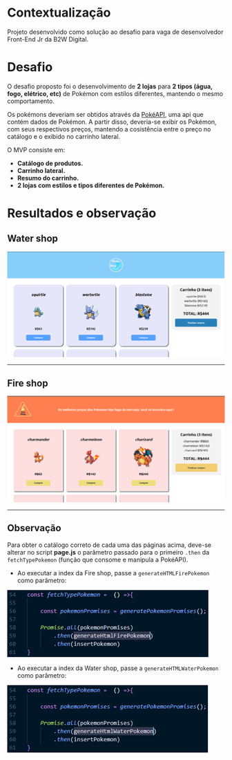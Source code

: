 # Contextualização

Projeto desenvolvido como solução ao desafio para vaga de desenvolvedor Front-End Jr da B2W Digital.

# Desafio

O desafio proposto foi o desenvolvimento de **2 lojas** para **2 tipos (água, fogo, elétrico, etc)** de Pokémon com estilos diferentes, mantendo o mesmo comportamento.

Os pokémons deveriam ser obtidos através da [PokéAPI](https://pokeapi.co/), uma api que contém dados de Pokémon. A partir disso, deveria-se exibir os Pokémon, com seus respectivos preços, mantendo a cosistência entre o preço no catálogo e o exibido no carrinho lateral.

O MVP consiste em:

- **Catálogo de produtos.** 
- **Carrinho lateral.** 
- **Resumo do carrinho.** 
- **2 lojas com estilos e tipos diferentes de Pokémon.**

# Resultados e observação

## Water shop

![Print Water shop](https://github.com/MatheusCaputo/Pok-shops/blob/master/img/water-shop.PNG)

---

## Fire shop

![Print Fire shop](https://github.com/MatheusCaputo/Pok-shops/blob/master/img/fire-shop.PNG)

---

## **Observação**

Para obter o catálogo correto de cada uma das páginas acima, deve-se alterar no script **page.js** o parâmetro passado para o primeiro `.then` da `fetchTypePokemon` (função que consome e manipula a PokéAPI).

- Ao executar a index da Fire shop, passe a `generateHTMLFirePokemon` como parâmetro:

![Print fetchFire](https://github.com/MatheusCaputo/Pok-shops/blob/master/img/fetchFire.PNG)

- Ao executar a index da Water shop, passe a `generateHTMLWaterPokemon` como parâmetro:

![Print fetchWater](https://github.com/MatheusCaputo/Pok-shops/blob/master/img/fetchWater.PNG)
